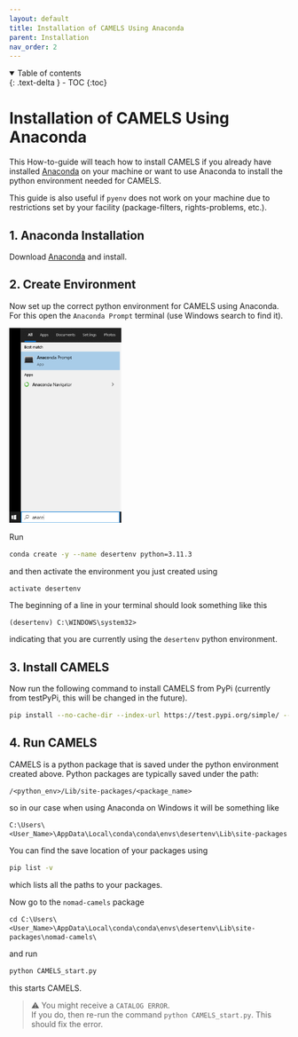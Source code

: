 ```yaml
---
layout: default
title: Installation of CAMELS Using Anaconda
parent: Installation
nav_order: 2
---
```




<details open markdown="block">
  <summary>
    Table of contents
  </summary>
  {: .text-delta }
- TOC
{:toc}
</details>

# Installation of CAMELS Using Anaconda
This How-to-guide will teach how to install CAMELS if you already have installed [Anaconda](https://www.anaconda.com/) on your machine or want to use Anaconda to install the python environment needed for CAMELS. 

This guide is also useful if `pyenv` does not work on your machine due to restrictions set by your facility (package-filters, rights-problems, etc.). 

## 1. Anaconda Installation
Download [Anaconda](https://www.anaconda.com/download) and install. 
## 2. Create Environment
Now set up the correct python environment for CAMELS using Anaconda. For this open the `Anaconda Prompt` terminal (use Windows search to find it). 

<p float="left">
  <img src="img.png" width="40%" />
</p>

Run 

```bash
conda create -y --name desertenv python=3.11.3 
```
and then activate the environment you just created using

```bash
activate desertenv
```
The beginning of a line in your terminal should look something like this  
```
(desertenv) C:\WINDOWS\system32> 
```
indicating that you are currently using the `desertenv` python environment.
## 3. Install CAMELS
Now run the following command to install CAMELS from PyPi (currently from testPyPi, this will be changed in the future).

```bash
pip install --no-cache-dir --index-url https://test.pypi.org/simple/ --extra-index-url https://pypi.org/simple nomad-camels
```

## 4. Run CAMELS
CAMELS is a python package that is saved under the python environment created above. Python packages are typically saved under the path:
```
/<python_env>/Lib/site-packages/<package_name>
``` 
so in our case when using Anaconda on Windows it will be something like

```
C:\Users\<User_Name>\AppData\Local\conda\conda\envs\desertenv\Lib\site-packages
```

You can find the save location of your packages using 

```bash
pip list -v
```
which lists all the paths to your packages.

Now go to the `nomad-camels` package 
```
cd C:\Users\<User_Name>\AppData\Local\conda\conda\envs\desertenv\Lib\site-packages\nomad-camels\
```
and run 
```bash
python CAMELS_start.py
```
this starts CAMELS.

> &#9888; You might receive a `CATALOG ERROR`.\
> If you do, then re-run the command `python CAMELS_start.py`. This should fix the error.
